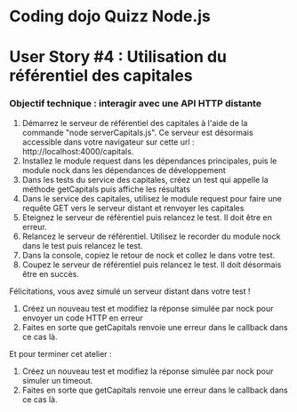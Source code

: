# Coding dojo Quizz Node.js

# User Story #4 : Utilisation du référentiel des capitales

### Objectif technique : interagir avec une API HTTP distante

1. Démarrez le serveur de référentiel des capitales à l'aide de la commande "node serverCapitals.js". Ce serveur
est désormais accessible dans votre navigateur sur cette url : http://localhost:4000/capitals.
2. Installez le module request dans les dépendances principales, puis le module nock dans les dépendances de développement
3. Dans les tests du service des capitales, créez un test qui appelle la méthode getCapitals puis affiche les résultats
4. Dans le service des capitales, utilisez le module request pour faire une requête GET vers le serveur distant et renvoyer les capitales
5. Eteignez le serveur de référentiel puis relancez le test. Il doit être en erreur.
6. Relancez le serveur de référentiel. Utilisez le recorder du module nock dans le test puis relancez le test. 
7. Dans la console, copiez le retour de nock et collez le dans votre test.
8. Coupez le serveur de référentiel puis relancez le test. Il doit désormais être en succès.

Félicitations, vous avez simulé un serveur distant dans votre test !

1. Créez un nouveau test et modifiez la réponse simulée par nock pour envoyer un code HTTP en erreur
2. Faites en sorte que getCapitals renvoie une erreur dans le callback dans ce cas là.

Et pour terminer cet atelier : 

1. Créez un nouveau test et modifiez la réponse simulée par nock pour simuler un timeout.
2. Faites en sorte que getCapitals renvoie une erreur dans le callback dans ce cas là.
